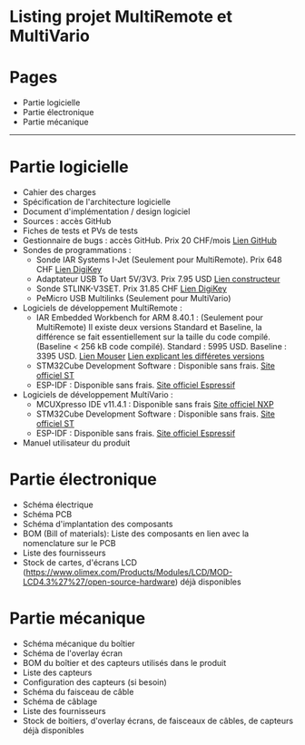 Listing projet MultiRemote et MultiVario
=============================

# Pages
- Partie logicielle
- Partie électronique
- Partie mécanique

----------------------------------

# Partie logicielle
- Cahier des charges
- Spécification de l'architecture logicielle
- Document d'implémentation / design logiciel
- Sources : accès GitHub
- Fiches de tests et PVs de tests
- Gestionnaire de bugs : accès GitHub. Prix 20 CHF/mois [Lien GitHub](https://github.com/pricing)
- Sondes de programmations :
    - Sonde IAR Systems I-Jet (Seulement pour MultiRemote). Prix 648 CHF [Lien DigiKey](https://github.com/pricing)
    - Adaptateur USB To Uart 5V/3V3. Prix 7.95 USD [Lien constructeur](https://www.seeedstudio.com/USB-To-Uart-5V-3V3-p-1832.html)
    - Sonde STLINK-V3SET. Prix 31.85 CHF [Lien DigiKey](https://www.digikey.ch/fr/products/detail/stmicroelectronics/STLINK-V3SET/9636028)
    - PeMicro USB Multilinks (Seulement pour MultiVario)
- Logiciels de développement MultiRemote :
    - IAR Embedded Workbench for ARM 8.40.1 : (Seulement pour MultiRemote)
      Il existe deux versions Standard et Baseline, la différence se fait essentiellement sur la taille du code compilé. (Baseline < 256 kB code compilé).
      Standard : 5995 USD. Baseline : 3395 USD.
      [Lien Mouser](https://www.mouser.com/catalog/catalogusd/645/2360.pdf)
      [Lien explicant les différetes versions](https://updates.iar.com/SuppDB/Public/UPDINFO/006179/arm/doc/infocenter/product_packages.ENU.html)
    - STM32Cube Development Software : Disponible sans frais. [Site officiel ST](https://www.st.com/en/ecosystems/stm32cube.html)
    - ESP-IDF : Disponible sans frais. [Site officiel Espressif](https://www.espressif.com/en/products/sdks/esp-idf)
- Logiciels de développement MultiVario :
    - MCUXpresso IDE v11.4.1 : Disponible sans frais [Site officiel NXP](https://www.nxp.com/design/design-center/software/development-software/mcuxpresso-software-and-tools-/mcuxpresso-integrated-development-environment-ide:MCUXpresso-IDE)
    - STM32Cube Development Software : Disponible sans frais. [Site officiel ST](https://www.st.com/en/ecosystems/stm32cube.html)
    - ESP-IDF : Disponible sans frais. [Site officiel Espressif](https://www.espressif.com/en/products/sdks/esp-idf)
- Manuel utilisateur du produit
 
# Partie électronique
- Schéma électrique
- Schéma PCB
- Schéma d'implantation des composants
- BOM (Bill of materials): Liste des composants en lien avec la nomenclature sur le PCB 
- Liste des fournisseurs
- Stock de cartes, d'écrans LCD (https://www.olimex.com/Products/Modules/LCD/MOD-LCD4.3%27%27/open-source-hardware) déjà disponibles

# Partie mécanique
- Schéma mécanique du boîtier
- Schéma de l'overlay écran
- BOM du boîtier et des capteurs utilisés dans le produit
- Liste des capteurs
- Configuration des capteurs (si besoin)
- Schéma du faisceau de câble
- Schéma de câblage
- Liste des fournisseurs
- Stock de boitiers, d'overlay écrans, de faisceaux de câbles, de capteurs déjà disponibles
